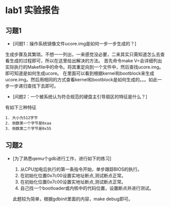 # lab1 实验报告
## 习题1
* [问题1：操作系统镜像文件ucore.img是如何一步一步生成的？]

生成步骤及其繁琐。不想一一列出，一来感觉没必要，二来其实只需知道怎么去查看生成的过程即可，所以在这里给出解决的方法。
首先命令make V=会详细列出实际执行的Makefile中的命令。将其重定向到一个文件中，然后查找ucore.img。即可知道是如何生成ucore。
在里面可以看到根据kernel和bootblock来生成ucore.img。然后用相同的方式查看kernel和bootblock是如何生成的。。。如此一步一步递归查找下去即可。

* [问题2：一个被系统认为符合规范的硬盘主引导扇区的特征是什么？]

有如下三种特征

    1. 大小为512字节
    2. 倒数第一个字节是0xaa
    3. 倒数第二个字节是0x55

## 习题2
* [为了熟悉qemu个gdb进行工作，进行如下的练习]

	1. 从CPU加电后执行的第一条指令开始，单步跟踪BIOS的执行。
	2. 在初始化位置0x7c00设置实地址断点,测试断点正常。
	3. 在初始化位置0x7c00设置实地址断点,测试断点正常。
	4. 自己找一个bootloader或内核中的代码位置，设置断点并进行测试。
	
	此题较为简单，根据gdbinit里面的内容，make debug即可。
